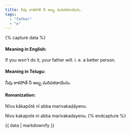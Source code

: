 ```yaml
---
title: నీవు కాకపోతే నీ అబ్బ మరివకడాయెను.
tags:
  - "father"
  - "e"
---
```


{% capture data %}
#### Meaning in English:
If you won't do it, your father will.
i. e. a better person.

#### Meaning in Telugu:
నీవు కాకపోతే నీ అబ్బ మరివకడాయెను.

#### Romanization:
Nīvu kākapōtē nī abba marivakaḍāyenu.

Nivu kakapote ni abba marivakadayenu.
{% endcapture %}

{{ data | markdownify }}

